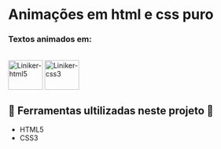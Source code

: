 # Animações em html e css puro

### Textos animados em:

<div style="display: inline_block"><br>
  <img align="center" alt="Liniker-html5" height="60" width="70" src="https://cdn.jsdelivr.net/gh/devicons/devicon/icons/html5/html5-original-wordmark.svg">
  <img align="center" alt="Liniker-css3" height="60" width="70" src="https://cdn.jsdelivr.net/gh/devicons/devicon/icons/css3/css3-original-wordmark.svg">
</div>

## 🔨 Ferramentas ultilizadas neste projeto 🔨

- HTML5
- CSS3